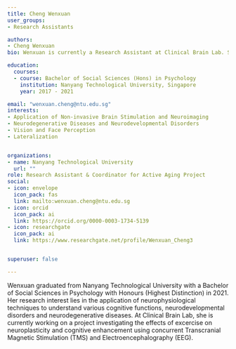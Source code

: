 ```yaml
---
title: Cheng Wenxuan
user_groups:
- Research Assistants

authors:
- Cheng Wenxuan
bio: Wenxuan is currently a Research Assistant at Clinical Brain Lab. She is working on neuroplasticity using neurophysiological techniques.

education:
  courses:
  - course: Bachelor of Social Sciences (Hons) in Psychology
    institution: Nanyang Technological University, Singapore
    year: 2017 - 2021

email: "wenxuan.cheng@ntu.edu.sg"
interests:
- Application of Non-invasive Brain Stimulation and Neuroimaging
- Neurodegenerative Diseases and Neurodevelopmental Disorders
- Vision and Face Perception
- Lateralization


organizations:
- name: Nanyang Technological University
  url: ""
role: Research Assistant & Coordinator for Active Aging Project
social:
- icon: envelope
  icon_pack: fas
  link: mailto:wenxuan.cheng@ntu.edu.sg
- icon: orcid
  icon_pack: ai
  link: https://orcid.org/0000-0003-1734-5139
- icon: researchgate
  icon_pack: ai
  link: https://www.researchgate.net/profile/Wenxuan_Cheng3


superuser: false

---
```


Wenxuan graduated from Nanyang Technological University with a Bachelor of Social Sciences in Psychology with Honours (Highest Distinction) in 2021. Her research interest lies in the application of neurophysiological techniques to understand various cognitive functions, neurodevelopmental disorders and neurodegenerative diseases. At Clinical Brain Lab, she is currently working on a project investigating the effects of excercise on neuroplasticity and cognitive enhancement using concurrent Transcranial Magnetic Stimulation (TMS) and Electroencephalography (EEG).   

